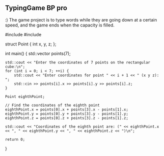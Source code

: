 ## TypingGame BP pro  
:) The game project is to type words while they are going down at a certain speed, and the game ends when the capacity is filled.




#include <iostream>
#include <vector>

struct Point {
    int x, y, z;
};

int main() {
    std::vector<Point> points(7);

    std::cout << "Enter the coordinates of 7 points on the rectangular cube:\n";
    for (int i = 0; i < 7; ++i) {
        std::cout << "Enter coordinates for point " << i + 1 << " (x y z): ";
        std::cin >> points[i].x >> points[i].y >> points[i].z;
    }

    Point eighthPoint;

    // Find the coordinates of the eighth point
    eighthPoint.x = points[0].x + points[3].x - points[1].x;
    eighthPoint.y = points[0].y + points[3].y - points[1].y;
    eighthPoint.z = points[0].z + points[3].z - points[1].z;

    std::cout << "Coordinates of the eighth point are: (" << eighthPoint.x << ", " << eighthPoint.y << ", " << eighthPoint.z << ")\n";

    return 0;
}